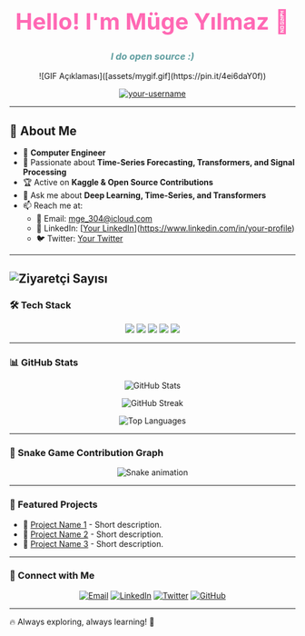 <h1 align="center" style="color:#ff69b4; font-size: 40px;">Hello! I'm Müge Yılmaz 💖</h1>
<h3 align="center" style="color:#5f9ea0; font-style: italic;">I do open source :)</h3>

<p align="center">
  ![GIF Açıklaması]([assets/mygif.gif](https://pin.it/4ei6daY0f))

</p>

<p align="center">
  <a href="https://github.com/your-username">
    <img src="https://komarev.com/ghpvc/?username=your-username&label=Profile%20views&color=0e75b6&style=flat" alt="your-username" />
  </a>
</p>

---

## 📜 About Me

- 💼 **Computer Engineer**
- 🎯 Passionate about **Time-Series Forecasting, Transformers, and Signal Processing**
- 🏆 Active on **Kaggle & Open Source Contributions**
- 💬 Ask me about **Deep Learning, Time-Series, and Transformers**
- 📫 Reach me at:
  - 📩 Email: [mge_304@icloud.com](mailto:your-email@example.com)
  - 💼 LinkedIn: [[Your LinkedIn](https://www.linkedin.com/in/m%C3%BCge-y%C4%B1lmaz-607a49236/)](https://www.linkedin.com/in/your-profile)
  - 🐦 Twitter: [Your Twitter](https://twitter.com/your-profile)

---
![Ziyaretçi Sayısı](https://komarev.com/ghpvc/?username=rabiasm&color=blue)
---

### 🛠 Tech Stack

<p align="center">
  <img src="https://img.shields.io/badge/Python-3776AB?style=for-the-badge&logo=python&logoColor=white" />
  <img src="https://img.shields.io/badge/SQL-4479A1?style=for-the-badge&logo=postgresql&logoColor=white" />
  <img src="https://img.shields.io/badge/PyTorch-EE4C2C?style=for-the-badge&logo=pytorch&logoColor=white" />
  <img src="https://img.shields.io/badge/TensorFlow-FF6F00?style=for-the-badge&logo=tensorflow&logoColor=white" />
  <img src="https://img.shields.io/badge/Docker-2496ED?style=for-the-badge&logo=docker&logoColor=white" />
</p>

---

### 📊 GitHub Stats

<p align="center">
  <img src="https://github-readme-stats.vercel.app/api?username=your-username&show_icons=true&theme=radical" alt="GitHub Stats" />
</p>

<p align="center">
  <img src="https://github-readme-streak-stats.herokuapp.com/?user=your-username&theme=radical" alt="GitHub Streak" />
</p>

<p align="center">
  <img src="https://github-readme-stats.vercel.app/api/top-langs/?username=your-username&layout=compact&theme=radical" alt="Top Languages" />
</p>

---

### 🐍 Snake Game Contribution Graph

<p align="center">
  <img src="https://github.com/your-username/your-username/blob/output/github-contribution-grid-snake.svg" alt="Snake animation" />
</p>

---

### 🚀 Featured Projects

- 🌟 [Project Name 1](https://github.com/muge-124/project1) - Short description.
- 🔬 [Project Name 2](https://github.com/muge-124/project2) - Short description.
- 🎯 [Project Name 3](https://github.com/muge-124/project3) - Short description.

---

### 🔗 Connect with Me

<p align="center">
  <a href="mailto:your-email@example.com"><img src="https://img.shields.io/badge/Email-D14836?style=for-the-badge&logo=gmail&logoColor=white" alt="Email"></a>
  <a href="https://www.linkedin.com/in/your-profile"><img src="https://img.shields.io/badge/LinkedIn-blue?style=for-the-badge&logo=linkedin" alt="LinkedIn"></a>
  <a href="https://twitter.com/your-profile"><img src="https://img.shields.io/badge/Twitter-blue?style=for-the-badge&logo=twitter" alt="Twitter"></a>
  <a href="https://github.com/your-username"><img src="https://img.shields.io/badge/GitHub-black?style=for-the-badge&logo=github" alt="GitHub"></a>
</p>

---

🔥 Always exploring, always learning! 🚀
